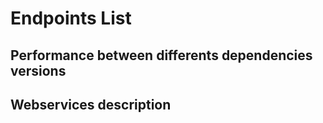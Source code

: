 # Endpoints List

## Performance between differents dependencies versions

## Webservices description
